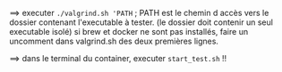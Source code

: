 ==> executer `./valgrind.sh 'PATH` ; PATH est le chemin d accès vers le dossier contenant l'executable à tester. (le dossier doit contenir un seul executable isolé)
		si brew et docker ne sont pas installés, faire un uncomment dans valgrind.sh des deux premières lignes.


==> dans le terminal du container, executer `start_test.sh` !!

